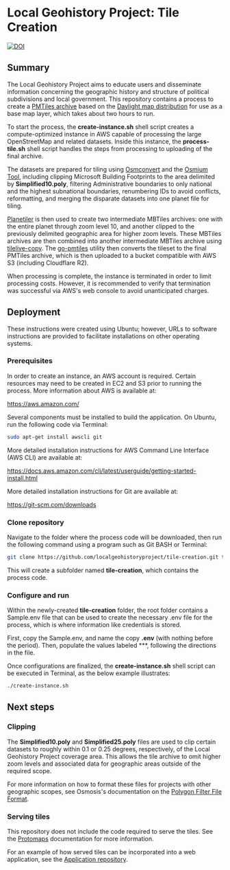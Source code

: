 # Local Geohistory Project: Tile Creation

[![DOI](https://zenodo.org/badge/720603942.svg)](https://zenodo.org/doi/10.5281/zenodo.10155836)

## Summary

The Local Geohistory Project aims to educate users and disseminate information concerning the geographic history and structure of political subdivisions and local government. This repository contains a process to create a [PMTiles archive](https://github.com/protomaps/PMTiles) based on the [Daylight map distribution](https://daylightmap.org/) for use as a base map layer, which takes about two hours to run.

To start the process, the **create-instance.sh** shell script creates a compute-optimized instance in AWS capable of processing the large OpenStreetMap and related datasets. Inside this instance, the **process-tile.sh** shell script handles the steps from processing to uploading of the final archive.

The datasets are prepared for tiling using [Osmconvert](https://wiki.openstreetmap.org/wiki/Osmconvert) and the [Osmium Tool](https://osmcode.org/osmium-tool/), including clipping Microsoft Building Footprints to the area delimited by **Simplified10.poly**, filtering Administrative boundaries to only national and the highest subnational boundaries, renumbering IDs to avoid conflicts, reformatting, and merging the disparate datasets into one planet file for tiling.

[Planetiler](https://github.com/onthegomap/planetiler) is then used to create two intermediate MBTiles archives: one with the entire planet through zoom level 10, and another clipped to the previously delimited geographic area for higher zoom levels. These MBTiles archives are then combined into another intermediate MBTiles archive using [tilelive-copy](https://github.com/mapbox/tilelive/blob/master/bin/tilelive-copy). The [go-pmtiles](https://github.com/protomaps/go-pmtiles) utility then converts the tileset to the final PMTiles archive, which is then uploaded to a bucket compatible with AWS S3 (including Cloudflare R2).

When processing is complete, the instance is terminated in order to limit processing costs. However, it is recommended to verify that termination was successful via AWS's web console to avoid unanticipated charges.

## Deployment

These instructions were created using Ubuntu; however, URLs to software instructions are provided to facilitate installations on other operating systems.

### Prerequisites

In order to create an instance, an AWS account is required. Certain resources may need to be created in EC2 and S3 prior to running the process. More information about AWS is available at:

<https://aws.amazon.com/>

Several components must be installed to build the application. On Ubuntu, run the following code via Terminal:

```bash
sudo apt-get install awscli git
```

More detailed installation instructions for AWS Command Line Interface (AWS CLI) are available at:

<https://docs.aws.amazon.com/cli/latest/userguide/getting-started-install.html>

More detailed installation instructions for Git are available at:

<https://git-scm.com/downloads>

### Clone repository

Navigate to the folder where the process code will be downloaded, then run the following command using a program such as Git BASH or Terminal:

```bash
git clone https://github.com/localgeohistoryproject/tile-creation.git tile-creation
```

This will create a subfolder named **tile-creation**, which contains the process code.

### Configure and run

Within the newly-created **tile-creation** folder, the root folder contains a Sample.env file that can be used to create the necessary .env file for the process, which is where information like credentials is stored.

First, copy the Sample.env, and name the copy **.env** (with nothing before the period). Then, populate the values labeled ***, following the directions in the file.

Once configurations are finalized, the **create-instance.sh** shell script can be executed in Terminal, as the below example illustrates:

```bash
./create-instance.sh
```

## Next steps

### Clipping

The **Simplified10.poly** and **Simplified25.poly** files are used to clip certain datasets to roughly within 0.1 or 0.25 degrees, respectively, of the Local Geohistory Project coverage area. This allows the tile archive to omit higher zoom levels and associated data for geographic areas outside of the required scope.

For more information on how to format these files for projects with other geographic scopes, see Osmosis's documentation on the [Polygon Filter File Format](https://wiki.openstreetmap.org/wiki/Osmosis/Polygon_Filter_File_Format).

### Serving tiles

This repository does not include the code required to serve the tiles. See the [Protomaps](https://docs.protomaps.com/) documentation for more information.

For an example of how served tiles can be incorporated into a web application, see the [Application repository](https://github.com/localgeohistoryproject/application).
